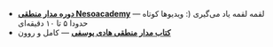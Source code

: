 - **[دوره مدار منطقی Nesoacademy](https://youtube.com/playlist?list=PLBlnK6fEyqRjMH3mWf6kwqiTbT798eAOm&si=1bVQH3ge82MI08S-)** — لقمه لقمه یاد می‌گیری (: ویدیوها کوتاه حدودا ۵ تا ۱۰ دقیقه‌ای
- **[کتاب مدار منطقی هادی یوسفی]()** — کامل و روون
